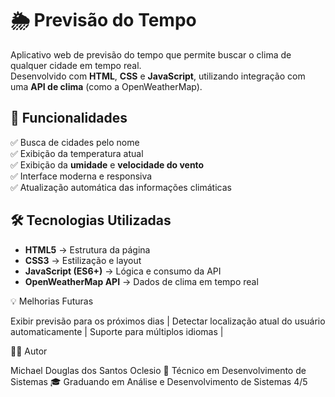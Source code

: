 # 🌦️ Previsão do Tempo

Aplicativo web de previsão do tempo que permite buscar o clima de qualquer cidade em tempo real.  
Desenvolvido com **HTML**, **CSS** e **JavaScript**, utilizando integração com uma **API de clima** (como a OpenWeatherMap).

## 🚀 Funcionalidades

✅ Busca de cidades pelo nome  
✅ Exibição da temperatura atual  
✅ Exibição da **umidade** e **velocidade do vento**  
✅ Interface moderna e responsiva  
✅ Atualização automática das informações climáticas  

## 🛠️ Tecnologias Utilizadas

- **HTML5** → Estrutura da página  
- **CSS3** → Estilização e layout  
- **JavaScript (ES6+)** → Lógica e consumo da API  
- **OpenWeatherMap API** → Dados de clima em tempo real


💡 Melhorias Futuras

Exibir previsão para os próximos dias |
Detectar localização atual do usuário automaticamente |
Suporte para múltiplos idiomas |

🧑‍💻 Autor

Michael Douglas dos Santos Oclesio
📘 Técnico em Desenvolvimento de Sistemas
🎓 Graduando em Análise e Desenvolvimento de Sistemas 4/5


